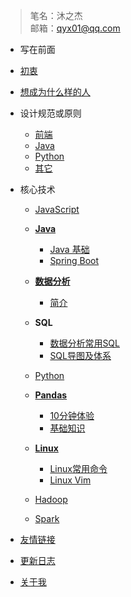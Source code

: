 <!-- docs/_sidebar.md -->
 > 笔名：沐之杰  
 邮箱：qyx01@qq.com    
 
-  写在前面
  - [初衷](zh-cn/foreword/original_intention.md)
  - [想成为什么样的人](zh-cn/foreword/encourage_oneself.md)

- 设计规范或原则

  - [前端](zh-cn/norm-principle/_designPrinciplesFront.md)
  - [Java](zh-cn/norm-principle/_designPrinciplesJava.md)
  - [Python](zh-cn/norm-principle/_designPrinciplesPython.md)
  - [其它](zh-cn/norm-principle/others.md)
- 核心技术
  - [JavaScript](zh-cn/JavaScript/guidanceJavaScript.md)
  - [**Java**](zh-cn/java/javaIntroduction.md)
    - [Java 基础](zh-cn/java/_javaMindMap.md)
    - [Spring Boot](zh-cn/Exception/_comingSoon.md)
  - [**数据分析**](zh-cn/dataAnalysis/数据分析.md)
    - [简介](zh-cn/dataAnalysis/知识体系.md)
    
  - **SQL**
    - [数据分析常用SQL](zh-cn/sql/dataProcessingSql.md)
    - [SQL导图及体系](zh-cn/sql/_sql_mind_map.md)
  - [Python](zh-cn/python/pythonSystem.md)
  - [**Pandas**](zh-cn/python/pandas.md)
    - [10分钟体验](zh-cn/python/pandas10minutes.md)
    - [基础知识](zh-cn/python/pandasBasic.md)
  - [**Linux**]()
    - [Linux常用命令](zh-cn/linux/LinuxCommonCommands.md)
    - [Linux Vim](zh-cn/linux/vim.md)
  - [Hadoop](zh-cn/Exception/_comingSoon.md)
  - [Spark](zh-cn/Exception/_comingSoon.md)
- [友情链接](zh-cn/friendLink.md)
- [更新日志](zh-cn/changelog.md)
- [关于我](zh-cn/aboutMe.md)
